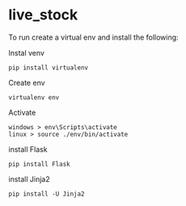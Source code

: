 # live_stock

To run create a virtual env and install the following:

Instal venv
```
pip install virtualenv
```
Create env
```
virtualenv env
```
Activate

```
windows > env\Scripts\activate
linux > source ./env/bin/activate
```
install Flask
```
pip install Flask
```

install Jinja2
```
pip install -U Jinja2
```
